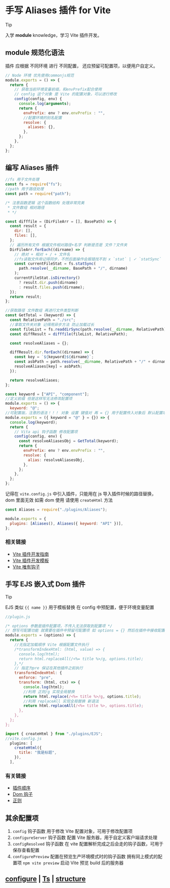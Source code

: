 # 手写 Aliases 插件 for Vite

> [!TIP]
> 入学 **module** knowledge，学习 Vite 插件开发。

## module 规范化语法

插件 应根据 不同环境 进行 不同配置， 还应预留可配置项，以便用户自定义。

```javascript
// Node 环境 优先使用commonjs规范
module.exports = () => {
  return {
    // 获取当前环境变量前缀，和envPrefix配合使用
    // config 这个对象 是 Vite 的配置对象，可以进行修改
    config(config, env) {
      console.log(arguments);
      return {
        envPrefix: env ? env.envPrefix : "",
        //配置环境的别名配置
        resolve: {
          aliases: {},
        },
      };
    },
  };
};
```

## 编写 Aliases 插件

```javascript
//fs 用于文件处理
const fs = require("fs");
//path 用于路径处理
const path = require("path");

/* 注意函数逻辑 这个函数结构 处理非常完美
 * 文件数组 相对路径
 * */

const difffile = (DirFileArr = [], BasePath) => {
  const result = {
    dir: [],
    files: [],
  };
  // 遍历所有文件 根据文件相对路径+名字 判断是否是 文件？文件夹
  DirFileArr.forEach((dirname) => {
    // 绝对 + 相对 + / + 文件名
    //fs读取文件用记得同步，不然后面操作会报错找不到 x `stat` | ✓ `statSync`
    const currentFileStat = fs.statSync(
      path.resolve(__dirname, BasePath + "/", dirname)
    );
    currentFileStat.isDirectory()
      ? result.dir.push(dirname)
      : result.files.push(dirname);
  });
  return result;
};

//获取路径 文件数组 再进行文件类型判断
const GetTotal = (keyword) => {
  const RelativePath = "./src";
  //拿取文件夹对象 记得用异步方法 防止加载过长
  const fileList = fs.readdirSync(path.resolve(__dirname, RelativePath));
  const diffResult = difffile(fileList, RelativePath);

  const resolveAliases = {};

  diffResult.dir.forEach((dirname) => {
    const key = `${keyword}${dirname}`;
    const asbPath = path.resolve(__dirname, RelativePath + "/" + dirname);
    resolveAliases[key] = asbPath;
  });

  return resolveAliases;
};

const keyword = ["API", "component"];
//定义前缀 但是这样写无法修改配置项
module.exports = () => {
  keyword: "@";
//可配置版，注意的语法！！！ 对象 设置 键值对 再 = {} 用于配置传入对象后 默认配置项 修改配置项 JS 形参
module.exports = ({ keyword = "@" } = {}) => {
  console.log(keyword);
  return {
    // Vita api 钩子函数 修改配置项
    config(config, env) {
      const resolveAliasesObj = GetTotal(keyword);
      return {
        envPrefix: env ? env.envPrefix : "",
        resolve: {
          alias: resolveAliasesObj,
        },
      };
    },
  };
};
```

记得在 `vite.config.js` 中引入插件，只能用在 js 导入插件时候的路径替换，dom 里面无效 如需 dom 使用 请使用 `createHtml` 方法

```javascript
const Aliases = require("./plugins/Aliases");

module.exports = {
  plugins: [Aliases(), Aliases({ keyword: "API" })],
};
```

### 相关链接

- [Vite 插件开发指南](https://cn.vitejs.dev/guide/api-plugin.html)
- [Vite 插件开发模板](https://github.com/vitejs/vite/tree/main/packages/create-vite/template-vue-ts)
- [Vite 唯有钩子](https://cn.vitejs.dev/guide/api-plugin#vite-specific-hooks)

## 手写 EJS 嵌入式 Dom 插件

> [!TIP]
> EJS 类似 `{{ name }}` 用于模板替换 在 config 中预配置，便于环境变量配置

```javascript
//plugin.js

/* options 参数是插件配置项，不传入无法获取到配置项 */
// 想写可配置功能 就需要在插件中预留可配置项 如 options = {} 然后在插件中接收配置项
module.exports = (options) => {
  return {
    //无指定加载顺序 Vite 根据配置文件执行
    /*transformIndexHtml: (html, value) => {
      console.log(html);
      return html.replaceAll(/<%= title %>/g, options.title);
    },*/
    // 指定为pre 保证在其他插件之前执行
    transformIndexHtml: {
      enforce: "pre",
      transform: (html, ctx) => {
        console.log(html);
        //利用 正则/g 实现全局替换
        return html.replace(/<%= title %>/g, options.title);
        //利用 replaceAll 实现全局替换 新语法
        return html.replaceAll(/<%= title %>, options.title);
      },
    },
  };
};
```

```javascript
import { createHtml } from "./plugins/EJS";
//vite.config.js
  plugins: [
    createHtml({
      title: "我是标题",
    }),
  ],
```

### 有关链接

- [插件顺序](https://cn.vitejs.dev/guide/api-plugin.html#plugin-ordering)
- [Dom 钩子](https://cn.vitejs.dev/guide/api-plugin.html#transformindexhtml)
- [正则](https://developer.mozilla.org/zh-CN/docs/Web/JavaScript/Reference/Regular_expressions)

## 其余配置项

1. `config` 钩子函数 用于修改 Vite 配置对象，可用于修改配置项
2. `configureServer` 钩子函数 配置 Vite 服务器，用于自定义客户端请求处理
3. `configResolved` 钩子函数 在 vite 配置解析完成之后会走的钩子函数，可用于保存查看配置
4. `configurePreview` 配置在预览生产环境模式时的钩子函数 拥有同上模式的配置项 `npm vite preview` 启动 Vite 预览 build 后的服务器

## [configure](./Configure&mock.md) | [Ts](./VIteTS.md) | [structure](./structure.md)
